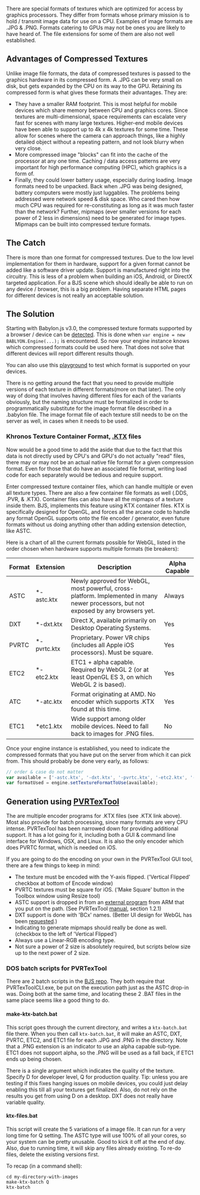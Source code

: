 There are special formats of textures which are optimized for access by graphics processors.  They differ from formats whose primary mission is to hold / transmit image data for use on a CPU.  Examples of image formats are .JPG & .PNG.  Formats catering to GPUs may not be ones you are likely to have heard of.  The file extensions for some of them are also not well established.

## Advantages of Compressed Textures
Unlike image file formats, the data of compressed textures is passed to the graphics hardware in its compressed form.  A .JPG can be very small on disk, but gets expanded by the CPU on its way to the GPU.  Retaining its compressed form is what gives these formats their advantages.  They are:
*  They have a smaller RAM footprint.  This is most helpful for mobile devices which share memory between CPU and graphics cores.  Since textures are multi-dimensional, space requirements can escalate very fast for scenes with many large textures.  Higher-end mobile devices have been able to support up to 4k x 4k textures for some time.  These allow for scenes where the camera can approach things, like a highly detailed object without a repeating pattern, and not look blurry when very close.
*  More compressed image "blocks" can fit into the cache of the processor at any one time.  Caching / data access patterns are very important for high performance computing (HPC), which graphics is a form of.
*  Finally, they could lower battery usage, especially during loading.  Image formats need to be unpacked.  Back when .JPG was being designed, battery computers were mostly just luggables.  The problems being addressed were network speed & disk space.  Who cared then how much CPU was required for re-constituting as long as it was much faster than the network?  Further, mipmaps (ever smaller versions for each power of 2 less in dimensions) need to be generated for image types.  Mipmaps can be built into compressed texture formats.

## The Catch
There is more than one format for compressed textures.  Due to the low level implementation for them in hardware,  support for a given format cannot be added like a software driver update.  Support is manufactured right into the circuitry.  This is less of a  problem when building an iOS, Android, or DirectX targeted application.  For a BJS scene which should ideally be able to run on any device / browser, this is a big problem.  Having separate HTML pages for different devices is not really an acceptable solution.

## The Solution
Starting with Babylon.js v3.0, the compressed texture formats supported by a browser / device can be [detected](http://renderingpipeline.com/webgl-extension-viewer/).  This is done when ```var engine = new BABLYON.Engine(...);``` is encountered. So now your engine instance knows which compressed formats could be used here.  That does not solve that different devices will report different results though.

You can also use this [playground](https://www.babylonjs-playground.com/index.html#1SCH7H#4) to test which format is supported on your devices.

There is no getting around the fact that you need to provide multiple versions of each texture in different formats(more on that later).  The only way of doing that involves having different files for each of the variants obviously, but the naming structure must be formalized in order to programmatically substitute for the image format file described in a .babylon file.  The image format file of each texture still needs to be on the server as well, in cases when it needs to be used.

### Khronos Texture Container Format,  [.KTX](https://www.khronos.org/opengles/sdk/tools/KTX/) files
Now would be a good time to add the aside that due to the fact that this data is not directly used by CPU's and GPU's do not actually "read" files, there may or may not be an actual native file format for a given compression format.  Even for those that do have an associated file format, writing load code for each separately would be tedious and require support.

Enter compressed texture container files, which can handle multiple or even all texture types.  There are also a few container file formats as well (.DDS, .PVR, & .KTX).  Container files can also have all the mipmaps of a texture inside them.  BJS, implements this feature using KTX container files.  KTX is specifically designed for OpenGL, and forces all the arcane code to handle any format OpenGL supports onto the file encoder / generator, even future formats without us doing anything other than adding extension detection, like ASTC.

Here is a chart of all the current formats possible for WebGL, listed in the order chosen when hardware supports multiple formats  (tie breakers):

|Format|Extension|Description|Alpha Capable
|---|---|---|---
|ASTC|*-astc.ktx|Newly approved for WebGL, most powerful, cross-platform.  Implemented in many newer processors, but not exposed by any browsers yet.| Always
|DXT|*-dxt.ktx|Direct X, available primarily on Desktop Operating Systems.|Yes
|PVRTC|*-pvrtc.ktx|Proprietary.  Power VR chips (includes all Apple iOS processors).  Must be square.|Yes
|ETC2|*-etc2.ktx|ETC1 + alpha capable.  Required by WebGL 2 (or at least OpenGL ES 3, on which WebGL 2 is based).|Yes
|ATC|*-atc.ktx|Format originating at AMD.  No encoder which supports .KTX found at this time.|Yes
|ETC1|*etc1.ktx|Wide support among older mobile devices.  Need to fall back to images for .PNG files.|No

Once your engine instance is established, you need to indicate the compressed formats that you have put on the server from which it can pick from.  This should probably be done very early, as follows:

```javascript
// order & case do not matter
var available = ['-astc.ktx', '-dxt.ktx', '-pvrtc.ktx', '-etc2.ktx', '-etc1.ktx'];
var formatUsed = engine.setTextureFormatToUse(available);
```

## Generation using [PVRTexTool](https://community.imgtec.com/developers/powervr/tools/pvrtextool/)
The are multiple encoder programs for .KTX files (see .KTX link above).  Most also provide for batch processing, since many formats are very CPU intense.  PVRTexTool has been narrowed down for providing additional support.  It has a lot going for it, including both a GUI & command line interface for Windows, OSX, and Linux.  It is also the only encoder which does PVRTC format, which is needed on iOS.

If you are going to do the encoding on your own in the PVRTexTool GUI tool, there are a few things to keep in mind:
*  The texture must be encoded with the Y-axis flipped. ('Vertical Flipped' checkbox at bottom of Encode window)
*  PVRTC textures must be square for iOS.  ('Make Square' button in the Toolbox window using Resize tool)
*  ASTC support is dropped in from an [external program](https://github.com/ARM-software/astc-encoder/tree/master/Binary) from ARM that you put on the path.  (See PVRTexTool [manual](http://cdn.imgtec.com/sdk-documentation/PVRTexTool.User+Manual.pdf), section 1.2.1)
*  DXT support is done with 'BCx' names.  (Better UI design for WebGL has been [requested](https://community.imgtec.com/forums/topic/could-webgl-be-added-as-an-encoding-groupapi/).)
*  Indicating to generate mipmaps should really be done as well. (checkbox to the left of 'Vertical Flipped')
*  Always use a Linear-RGB encoding type.
*  Not sure a power of 2 size is absolutely required, but scripts below size up to the next power of 2 size.

### DOS batch scripts for PVRTexTool
There are 2 batch scripts in the [BJS repo](https://github.com/BabylonJS/Babylon.js/tree/master/Tools/CompressedTextured).  They both require that PVRTexToolCLI.exe, be put on the execution path just as the ASTC drop-in was.  Doing both at the same time, and locating these 2 .BAT files in the same place seems like a good thing to do.

#### make-ktx-batch.bat
This script goes through the current directory, and writes a ```ktx-batch.bat``` file there.  When you then call ```ktx-batch.bat```, it will make an ASTC, DXT, PVRTC, ETC2, and ETC1 file for each .JPG and .PNG in the directory. Note that a .PNG extension is an indicator to use an alpha capable sub-type.  ETC1 does not support alpha, so the .PNG will be used as a fall back, if ETC1 ends up being chosen.

There is a single argument which indicates the quality of the texture. Specify D for developer level, Q for production quality.  Tip: unless you are testing if this fixes hanging issues on mobile devices, you could just delay enabling this till all your textures get finalized.  Also, do not rely on the results you get from using D on a desktop.  DXT does not really have variable quality.

#### ktx-files.bat
This script will create the 5 variations of a image file.  It can run for a very long time for Q setting.  The ASTC type will use 100% of all your cores, so your system can be pretty unusable.  Good to kick it off at the end of day.  Also, due to running time, it will skip any files already existing.  To re-do files, delete the existing versions first.

To recap (in a command shell):
```dos
cd my-directory-with-images
make-ktx-batch Q
ktx-batch
```
